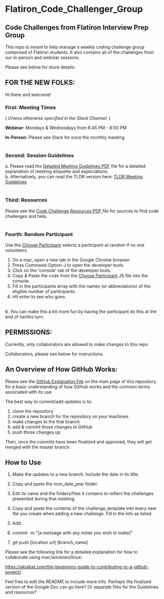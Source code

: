 # Flatiron_Code_Challenger_Group

## Code Challenges from Flatiron Interview Prep Group

This repo is meant to help manage a weekly coding challenge group comprised of Flatiron students. It also contains all of the challenges from our in-person and webinar sessions.

Please see below for more details:

## FOR THE NEW FOLKS:

Hi there and welcome!

### First: **Meeting Times** <br />
( *Unless otherwise specified in the Slack Channel:* )

**Webinar:** Mondays & Wednesdays from 6:45 PM - 8:00 PM

**In-Person:** Please see Slack for once the monthly meeting.
<br />
<br />

### Second: Session Guidelines
a. Please read the [Detailed Meeting Guidelines PDF](https://github.com/AAM77/Flatiron_Code_Challenger_Group/blob/master/Group_Session_Guidelines_Detailed.pdf " Detailed Meeting Guidelines") file for a detailed explanation of meeting etiquette and expectations.
<br />
b. Alternatively, you can read the TLDR version here: [TLDR Meeting Guidelines](https://github.com/AAM77/Flatiron_Code_Challenger_Group/blob/master/Group_Session_Guidelines_TLDR.pdf "TLDR Meeting Guidelines")
<br />
<br />

### Third: Resources
Please see the [Code Challenge Resources PDF ](https://github.com/AAM77/Flatiron_Code_Challenger_Group/blob/master/Code_Challenge_Resources.pdf "Code Challenge Resources") file for sources to find code challenges and help.
<br />
<br />

### Fourth: Random Participant
Use the [Choose Participant](https://github.com/AAM77/Flatiron_Code_Challenger_Group/blob/master/choose_participant.js "Choose Participant") selects a participant at random if no one volunteers.

1. On a mac, open a new tab in the Google Chrome browser.
2. Press Command-Option-J to open the developer tools.<br />
2. Click on the 'console' tab of the developer tools.<br />
3. Copy & Paste the code from the [Choose Participant](https://github.com/AAM77/Flatiron_Code_Challenger_Group/blob/master/choose_participant.js "Choose Participant") JS file into the console.<br />
4. Fill in the participants array with the names (or abbreviations) of the eligible number of participants.<br />
5. Hit enter to see who goes.<br />
<br />
6. You can make this a bit more fun by having the participant do this at the end of her/his turn.
<br />

## PERMISSIONS:
Currently, only collaborators are allowed to make changes to this repo.

Collaborators, please see below for instructions.

## An Overview of How GitHub Works:

Please see the [GitHub Explanation File](https://github.com/AAM77/Flatiron_Code_Challenger_Group/blob/master/GitHub_Explanation.md "Basic Explanation of GitHub") on the main page of this repository for a basic understanding of how GitHub works and the common terms associated with its use.


The best way to commit/add updates is to:

1. clone the repository
2. create a new branch for the repository on your machines
2. make changes to the that branch
3. add & commit those changes to GitHub
4. push those changes up

Then, once the commits have been finalized and approved, they will get merged with the master branch.

## How to Use

1. Make the updates to a new branch. Include the date in its title.

2. Copy and paste the mon_date_year folder.

3. Edit its name and the folders/files it contains to reflect the challenges presented during that meeting.

4. Copy and paste the contents of the challenge_template into every new file you create when adding a new challenge. Fill in the info as listed.

5. Add .
6. commit -m "[a message with any notes you wish to make]"
7. git push [location url] [branch_name]



Please see the following link for a detailed explanation for how to collaborate using mac/windows/linux:

https://akrabat.com/the-beginners-guide-to-contributing-to-a-github-project/

Feel free to edit the README to include more info.
Perhaps the finalized version of the Google Doc can go here?
Or separate files for the Guidelines and resources?

